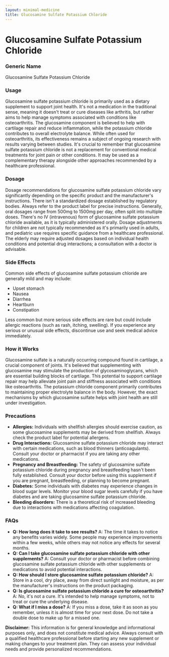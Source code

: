 ```yaml
---
layout: minimal-medicine
title: Glucosamine Sulfate Potassium Chloride
---
```


# Glucosamine Sulfate Potassium Chloride
### Generic Name
Glucosamine Sulfate Potassium Chloride

### Usage

Glucosamine sulfate potassium chloride is primarily used as a dietary supplement to support joint health.  It's not a medication in the traditional sense, meaning it doesn't treat or cure diseases like arthritis, but rather aims to help manage symptoms associated with conditions like osteoarthritis.  The glucosamine component is believed to help with cartilage repair and reduce inflammation, while the potassium chloride contributes to overall electrolyte balance.  While often used for osteoarthritis, its effectiveness remains a subject of ongoing research with results varying between studies.  It's crucial to remember that glucosamine sulfate potassium chloride is not a replacement for conventional medical treatments for joint pain or other conditions.  It may be used as a complementary therapy alongside other approaches recommended by a healthcare professional.


### Dosage

Dosage recommendations for glucosamine sulfate potassium chloride vary significantly depending on the specific product and the manufacturer's instructions.  There isn't a standardized dosage established by regulatory bodies.  Always refer to the product label for precise instructions. Generally, oral dosages range from 500mg to 1500mg per day, often split into multiple doses.  There's no IV (intravenous) form of glucosamine sulfate potassium chloride available, as it is typically administered orally.  Dosage adjustments for children are not typically recommended as it's primarily used in adults, and pediatric use requires specific guidance from a healthcare professional.  The elderly may require adjusted dosages based on individual health conditions and potential drug interactions; a consultation with a doctor is advisable.  

### Side Effects

Common side effects of glucosamine sulfate potassium chloride are generally mild and may include:

* Upset stomach
* Nausea
* Diarrhea
* Heartburn
* Constipation


Less common but more serious side effects are rare but could include allergic reactions (such as rash, itching, swelling).  If you experience any serious or unusual side effects, discontinue use and seek medical advice immediately.

### How it Works

Glucosamine sulfate is a naturally occurring compound found in cartilage, a crucial component of joints.  It's believed that supplementing with glucosamine may stimulate the production of glycosaminoglycans, which are essential building blocks of cartilage.  This potential to support cartilage repair may help alleviate joint pain and stiffness associated with conditions like osteoarthritis.  The potassium chloride component primarily contributes to maintaining proper electrolyte balance in the body.  However, the exact mechanisms by which glucosamine sulfate helps with joint health are still under investigation.


### Precautions

* **Allergies:** Individuals with shellfish allergies should exercise caution, as some glucosamine supplements may be derived from shellfish.  Always check the product label for potential allergens.
* **Drug Interactions:**  Glucosamine sulfate potassium chloride may interact with certain medications, such as blood thinners (anticoagulants).  Consult your doctor or pharmacist if you are taking any other medications.
* **Pregnancy and Breastfeeding:**  The safety of glucosamine sulfate potassium chloride during pregnancy and breastfeeding hasn't been fully established. Consult your doctor before using this supplement if you are pregnant, breastfeeding, or planning to become pregnant.
* **Diabetes:** Some individuals with diabetes may experience changes in blood sugar levels.  Monitor your blood sugar levels carefully if you have diabetes and are taking glucosamine sulfate potassium chloride.
* **Bleeding disorders:**  There is a theoretical risk of increased bleeding due to interactions with medications affecting coagulation.


### FAQs

* **Q: How long does it take to see results?** A: The time it takes to notice any benefits varies widely.  Some people may experience improvements within a few weeks, while others may not notice any effects for several months.
* **Q: Can I take glucosamine sulfate potassium chloride with other supplements?** A:  Consult your doctor or pharmacist before combining glucosamine sulfate potassium chloride with other supplements or medications to avoid potential interactions.
* **Q: How should I store glucosamine sulfate potassium chloride?** A: Store in a cool, dry place, away from direct sunlight and moisture, as per the manufacturer's instructions on the product packaging.
* **Q: Is glucosamine sulfate potassium chloride a cure for osteoarthritis?** A: No, it's not a cure.  It's intended to help manage symptoms, not to treat or cure the underlying disease.
* **Q:  What if I miss a dose?** A: If you miss a dose, take it as soon as you remember, unless it is almost time for your next dose.  Do not take a double dose to make up for a missed one.


**Disclaimer:** This information is for general knowledge and informational purposes only, and does not constitute medical advice. Always consult with a qualified healthcare professional before starting any new supplement or making changes to your treatment plan.  They can assess your individual needs and provide personalized recommendations.
